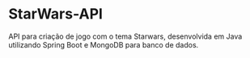 # StarWars-API
API para criação de jogo com o tema Starwars, desenvolvida em Java utilizando Spring Boot e MongoDB para banco de dados.

